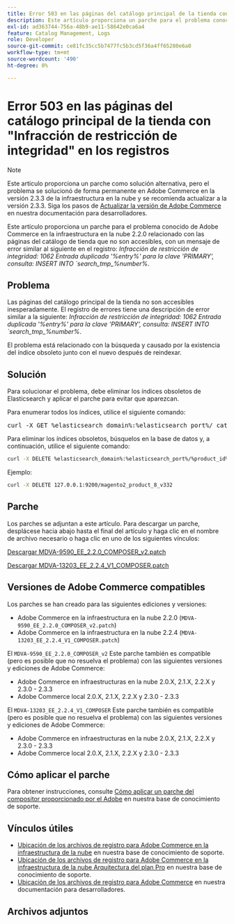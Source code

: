 ```yaml
---
title: Error 503 en las páginas del catálogo principal de la tienda con "Infracción de restricción de integridad" en los registros
description: Este artículo proporciona un parche para el problema conocido de Adobe Commerce en la infraestructura en la nube 2.2.0 relacionado con las páginas del catálogo de tienda que no son accesibles.
exl-id: ad363744-756a-48b9-ae11-58642e0ca6a4
feature: Catalog Management, Logs
role: Developer
source-git-commit: ce81fc35cc5b7477fc5b3cd5f36a4ff65280e6a0
workflow-type: tm+mt
source-wordcount: '490'
ht-degree: 0%

---
```


# Error 503 en las páginas del catálogo principal de la tienda con &quot;Infracción de restricción de integridad&quot; en los registros

>[!NOTE]
>
>Este artículo proporciona un parche como solución alternativa, pero el problema se solucionó de forma permanente en Adobe Commerce en la versión 2.3.3 de la infraestructura en la nube y se recomienda actualizar a la versión 2.3.3. Siga los pasos de [Actualizar la versión de Adobe Commerce](https://devdocs.magento.com/cloud/project/project-upgrade.html) en nuestra documentación para desarrolladores.

Este artículo proporciona un parche para el problema conocido de Adobe Commerce en la infraestructura en la nube 2.2.0 relacionado con las páginas del catálogo de tienda que no son accesibles, con un mensaje de error similar al siguiente en el registro: *Infracción de restricción de integridad: 1062 Entrada duplicada &#39;%entry%&#39; para la clave &#39;PRIMARY&#39;, consulta: INSERT INTO \`search\_tmp\_%number%*.

## Problema

Las páginas del catálogo principal de la tienda no son accesibles inesperadamente. El registro de errores tiene una descripción de error similar a la siguiente: *Infracción de restricción de integridad: 1062 Entrada duplicada &#39;%entry%&#39; para la clave &#39;PRIMARY&#39;, consulta: INSERT INTO \`search\_tmp\_%number%*.

El problema está relacionado con la búsqueda y causado por la existencia del índice obsoleto junto con el nuevo después de reindexar.

## Solución

Para solucionar el problema, debe eliminar los índices obsoletos de Elasticsearch y aplicar el parche para evitar que aparezcan.

Para enumerar todos los índices, utilice el siguiente comando:

<pre>curl -X GET %elasticsearch_domain%:%elasticsearch_port%/_cat/indices</pre>

Para eliminar los índices obsoletos, búsquelos en la base de datos y, a continuación, utilice el siguiente comando:

```bash
curl -X DELETE %elasticsearch_domain%:%elasticsearch_port%/%product_id%_v%outdated_version%
```

Ejemplo:

```bash
curl -X DELETE 127.0.0.1:9200/magento2_product_8_v332
```

## Parche

Los parches se adjuntan a este artículo. Para descargar un parche, desplácese hacia abajo hasta el final del artículo y haga clic en el nombre de archivo necesario o haga clic en uno de los siguientes vínculos:

[Descargar MDVA-9590\_EE\_2.2.0\_COMPOSER\_v2.patch](assets/MDVA-9590_EE_2.2.0_COMPOSER_v2.patch.zip)

[Descargar MDVA-13203\_EE\_2.2.4\_V1\_COMPOSER.patch](assets/MDVA-13203_EE_2.2.4_V1_COMPOSER.patch.zip)

## Versiones de Adobe Commerce compatibles

Los parches se han creado para las siguientes ediciones y versiones:

* Adobe Commerce en la infraestructura en la nube 2.2.0 (`MDVA-9590_EE_2.2.0_COMPOSER_v2.patch`)
* Adobe Commerce en la infraestructura en la nube 2.2.4 (`MDVA-13203_EE_2.2.4_V1_COMPOSER.patch`)

El `MDVA-9590_EE_2.2.0_COMPOSER_v2` Este parche también es compatible (pero es posible que no resuelva el problema) con las siguientes versiones y ediciones de Adobe Commerce:

* Adobe Commerce en infraestructuras en la nube 2.0.X, 2.1.X, 2.2.X y 2.3.0 - 2.3.3
* Adobe Commerce local 2.0.X, 2.1.X, 2.2.X y 2.3.0 - 2.3.3

El `MDVA-13203_EE_2.2.4_V1_COMPOSER` Este parche también es compatible (pero es posible que no resuelva el problema) con las siguientes versiones y ediciones de Adobe Commerce:

* Adobe Commerce en infraestructuras en la nube 2.0.X, 2.1.X, 2.2.X y 2.3.0 - 2.3.3
* Adobe Commerce local 2.0.X, 2.1.X, 2.2.X y 2.3.0 - 2.3.3

## Cómo aplicar el parche

Para obtener instrucciones, consulte [Cómo aplicar un parche del compositor proporcionado por el Adobe](/help/how-to/general/how-to-apply-a-composer-patch-provided-by-magento.md) en nuestra base de conocimiento de soporte.

## Vínculos útiles

* [Ubicación de los archivos de registro para Adobe Commerce en la infraestructura de la nube](/help/how-to/general/log-locations-directories-for-starter-plan.md) en nuestra base de conocimiento de soporte.
* [Ubicación de los archivos de registro para Adobe Commerce en la infraestructura de la nube Arquitectura del plan Pro](/help/how-to/general/log-locations-directories-for-pro-plan-integration-staging-production.md) en nuestra base de conocimiento de soporte.
* [Ubicación de los archivos de registro para Adobe Commerce](https://devdocs.magento.com/guides/v2.3/cloud/trouble/environments-logs.html) en nuestra documentación para desarrolladores.

## Archivos adjuntos

